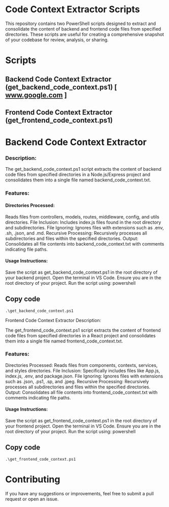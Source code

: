 # Code Context Extractor Scripts
This repository contains two PowerShell scripts designed to extract and consolidate the content of backend and frontend code files from specified directories. These scripts are useful for creating a comprehensive snapshot of your codebase for review, analysis, or sharing.

# Scripts
 ## Backend Code Context Extractor (get_backend_code_context.ps1) [ www.google.com ]
 ## Frontend Code Context Extractor (get_frontend_code_context.ps1)

# Backend Code Context Extractor
 ### Description:
The get_backend_code_context.ps1 script extracts the content of backend code files from specified directories in a Node.js/Express project and consolidates them into a single file named backend_code_context.txt.

 ### Features:

 #### Directories Processed: 
Reads files from controllers, models, routes, middleware, config, and utils directories.
File Inclusion: Includes index.js files found in the root directory and subdirectories.
File Ignoring: Ignores files with extensions such as .env, .sh, .json, and .md.
Recursive Processing: Recursively processes all subdirectories and files within the specified directories.
Output: Consolidates all file contents into backend_code_context.txt with comments indicating file paths.

 #### Usage Instructions:
Save the script as get_backend_code_context.ps1 in the root directory of your backend project.
Open the terminal in VS Code.
Ensure you are in the root directory of your project.
Run the script using:
powershell
 ## Copy code
    .\get_backend_code_context.ps1
Frontend Code Context Extractor
Description:

The get_frontend_code_context.ps1 script extracts the content of frontend code files from specified directories in a React project and consolidates them into a single file named frontend_code_context.txt.

### Features:
Directories Processed: Reads files from components, contexts, services, and styles directories.
File Inclusion: Specifically includes files like App.js, index.js, .env, and package.json.
File Ignoring: Ignores files with extensions such as .json, .ps1, .sp, and .jpeg.
Recursive Processing: Recursively processes all subdirectories and files within the specified directories.
Output: Consolidates all file contents into frontend_code_context.txt with comments indicating file paths.

#### Usage Instructions:
Save the script as get_frontend_code_context.ps1 in the root directory of your frontend project.
Open the terminal in VS Code.
Ensure you are in the root directory of your project.
Run the script using:
powershell
## Copy code
    .\get_frontend_code_context.ps1
# Contributing
If you have any suggestions or improvements, feel free to submit a pull request or open an issue.
